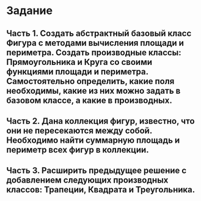 # Задание
## Часть 1. Создать абстрактный базовый класс Фигура с методами вычисления площади и периметра. Создать производные классы: Прямоугольника и Круга со своими функциями площади и периметра. Самостоятельно определить, какие поля необходимы, какие из них можно задать в базовом классе, а какие в производных.

## Часть 2. Дана коллекция фигур, известно, что они не пересекаются между собой. Необходимо найти суммарную площадь и периметр всех фигур в коллекции.

## Часть 3. Расширить предыдущее решение с добавлением следующих производных классов: Трапеции, Квадрата и Треугольника.